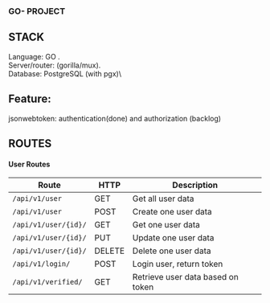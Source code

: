 ### GO- PROJECT


## STACK

Language: GO . \
Server/router: (gorilla/mux). \
Database: PostgreSQL (with pgx)\

## Feature:


jsonwebtoken: authentication(done) and authorization (backlog)

## ROUTES

#### User Routes

| Route                                |  HTTP  | Description |
| ------------------------------------ | ------ | --------------|
| `/api/v1/user`        | GET    | Get all user data
| `/api/v1/user`        | POST   | Create one user data
| `/api/v1/user/{id}/`  | GET    | Get one user data
| `/api/v1/user/{id}/`  | PUT    | Update one user data
| `/api/v1/user/{id}/`  | DELETE | Delete one user data
| `/api/v1/login/`      | POST   | Login user, return token
| `/api/v1/verified/`  | GET    | Retrieve user data based on token
